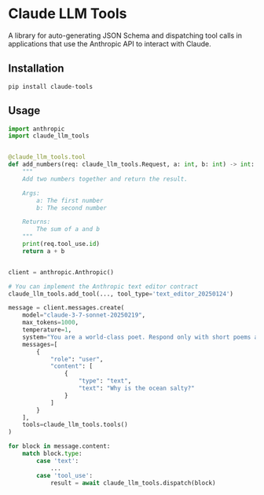 # Claude LLM Tools

A library for auto-generating JSON Schema and dispatching tool calls in applications
that use the Anthropic API to interact with Claude.

## Installation
```shell
pip install claude-tools
```

## Usage

```python
import anthropic
import claude_llm_tools


@claude_llm_tools.tool
def add_numbers(req: claude_llm_tools.Request, a: int, b: int) -> int:
    """
    Add two numbers together and return the result.

    Args:
        a: The first number
        b: The second number

    Returns:
        The sum of a and b
    """
    print(req.tool_use.id)
    return a + b


client = anthropic.Anthropic()

# You can implement the Anthropic text editor contract
claude_llm_tools.add_tool(..., tool_type='text_editor_20250124')

message = client.messages.create(
    model="claude-3-7-sonnet-20250219",
    max_tokens=1000,
    temperature=1,
    system="You are a world-class poet. Respond only with short poems about math.",
    messages=[
        {
            "role": "user",
            "content": [
                {
                    "type": "text",
                    "text": "Why is the ocean salty?"
                }
            ]
        }
    ],
    tools=claude_llm_tools.tools()
)

for block in message.content:
    match block.type:
        case 'text':
            ...
        case 'tool_use':
            result = await claude_llm_tools.dispatch(block)


```

